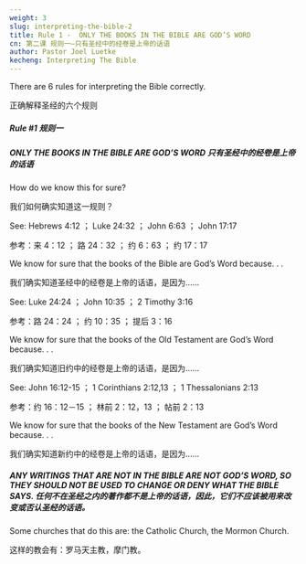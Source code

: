 ```yaml
---
weight: 3
slug: interpreting-the-bible-2
title: Rule 1 -  ONLY THE BOOKS IN THE BIBLE ARE GOD’S WORD
cn: 第二课 规则一—只有圣经中的经卷是上帝的话语
author: Pastor Joel Luetke
kecheng: Interpreting The Bible
---
```



There are 6 rules for interpreting the Bible correctly.

正确解释圣经的六个规则

##### Rule #1 规则一

##### ONLY THE BOOKS IN THE BIBLE ARE GOD’S WORD 只有圣经中的经卷是上帝的话语

How do we know this for sure?

我们如何确实知道这一规则？

See: Hebrews 4:12 ； Luke 24:32 ； John 6:63 ； John 17:17

参考：来 4：12 ； 路 24：32 ； 约 6：63 ； 约 17：17

We know for sure that the books of the Bible are God’s Word because. . .

我们确实知道圣经中的经卷是上帝的话语，是因为……

See: Luke 24:24 ； John 10:35 ； 2 Timothy 3:16

参考：路 24：24 ； 约 10：35 ； 提后 3：16

We know for sure that the books of the Old Testament are God’s Word because. . .

我们确实知道旧约中的经卷是上帝的话语，是因为……

See: John 16:12-15 ； 1 Corinthians 2:12,13 ； 1 Thessalonians 2:13

参考：约 16：12－15 ； 林前 2：12，13 ； 帖前 2：13

We know for sure that the books of the New Testament are God’s Word because. . .

我们确实知道新约中的经卷是上帝的话语，是因为……

##### ANY WRITINGS THAT ARE NOT IN THE BIBLE ARE NOT GOD’S WORD, SO THEY SHOULD NOT BE USED TO CHANGE OR DENY WHAT THE BIBLE SAYS. 任何不在圣经之内的著作都不是上帝的话语，因此，它们不应该被用来改变或否认圣经的话语。

Some churches that do this are: the Catholic Church, the Mormon Church.

这样的教会有：罗马天主教，摩门教。
